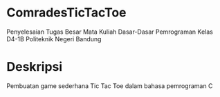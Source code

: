 # ComradesTicTacToe
Penyelesaian Tugas Besar Mata Kuliah Dasar-Dasar Pemrograman Kelas D4-1B Politeknik Negeri Bandung

# Deskripsi
Pembuatan game sederhana Tic Tac Toe dalam bahasa pemrograman C

